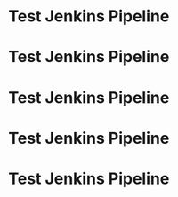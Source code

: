 # Test Jenkins Pipeline
# Test Jenkins Pipeline
# Test Jenkins Pipeline
# Test Jenkins Pipeline
# Test Jenkins Pipeline
